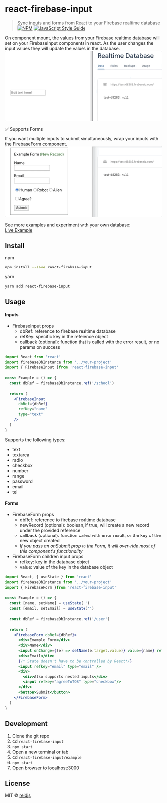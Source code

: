 # react-firebase-input

> Sync inputs and forms from React to your Firebase realtime database  
[![NPM](https://img.shields.io/npm/v/react-firebase-input.svg)](https://www.npmjs.com/package/react-firebase-input) [![JavaScript Style Guide](https://img.shields.io/badge/code_style-standard-brightgreen.svg)](https://standardjs.com)  

On component mount, the values from your Firebase realtime database will set on your FirebaseInput components in react. As the user changes the input values they will update the values in the database. 
![text input](textinput.gif)  

✅ Supports Forms  

If you want multiple inputs to submit simultaneously, wrap your inputs with the FirebaseForm component. 
![new form](newform.gif)   


See more examples and experiment with your own database:  
[Live Example](https://reidjs.github.io/react-firebase-input/)


## Install
npm  
```bash
npm install --save react-firebase-input
```

yarn  
```bash
yarn add react-firebase-input
```

## Usage

#### Inputs <FirebaseInput/>
- FirebaseInput props
  - dbRef: reference to firebase realtime database
  - refKey: specific key in the reference object
  - callback (optional): function that is called with the error result, or no params on success

```jsx
import React from 'react'
import firebaseDbInstance from '../your-project'
import { FirebaseInput }from 'react-firebase-input'

const Example = () => {
  const dbRef = firebaseDbInstance.ref('/school')

  return (
    <FirebaseInput
      dbRef={dbRef} 
      refKey="name"
      type="text"
    />
  )
}

```

Supports the following types:
- text 
- textarea
- radio
- checkbox
- number
- range
- password
- email
- tel

#### Forms <FirebaseForm/>
- FirebaseForm props
  - dbRef: reference to firebase realtime database
  - newRecord (optional): boolean, if true, will create a new record under the provided reference
  - callback (optional): function called with error result, or the key of the new object created 
  - *If you pass an onSubmit prop to the Form, it will over-ride most of this component's functionality*
- FirebaseForm children input props
  - refkey: key in the database object
  - value: value of the key in the database object

```jsx
import React, { useState } from 'react'
import firebaseDbInstance from '../your-project'
import { FirebaseForm }from 'react-firebase-input'

const Example = () => {
  const [name, setName] = useState('')
  const [email, setEmail] = useState('')

  const dbRef = firebaseDbInstance.ref('/user')

  return (
    <FirebaseForm dbRef={dbRef}>
      <div>Example Form</div>
      <div>Name</div>
      <input onChange={(e) => setName(e.target.value)} value={name} refkey="name" />
      <div>Email</div>
      {/* State doesn't have to be controlled by React*/}
      <input refkey="email" type="email" />
      <div>
        <div>Also supports nested inputs</div>
        <input refkey="agreeToTOS" type="checkbox"/>
      </div>
      <button>Submit</button>
    </FirebaseForm>
  )
}
```

## Development
1. Clone the git repo
2. cd `react-firebase-input`
3. `npm start`
4. Open a new terminal or tab
5. cd `react-firebase-input/example`
6. `npm start`
7. Open browser to localhost:3000

## License

MIT © [reidjs](https://github.com/reidjs)
